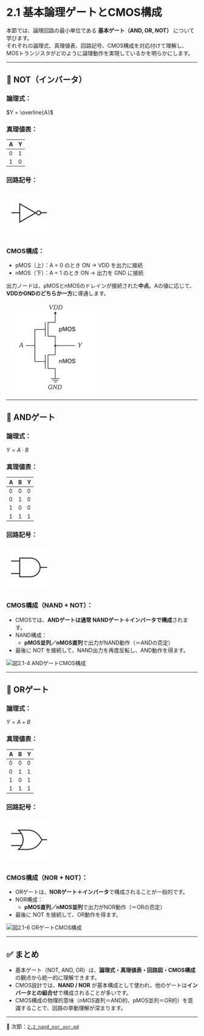 # 2.1 基本論理ゲートとCMOS構成

本節では、論理回路の最小単位である **基本ゲート（AND, OR, NOT）** について学びます。  
それぞれの論理式、真理値表、回路記号、CMOS構成を対応付けて理解し、MOSトランジスタがどのように論理動作を実現しているかを明らかにします。

---

## 🔹 NOT（インバータ）

### 論理式：

$Y = \overline{A}$

### 真理値表：

| A | Y |
|---|---|
| 0 | 1 |
| 1 | 0 |

### 回路記号：

<img src="./images/chapter2_not_gate_symbol.png" alt="図2.1-1 NOTゲート記号" width="120px">

### CMOS構成：

- pMOS（上）：A = 0 のとき ON → VDD を出力に接続  
- nMOS（下）：A = 1 のとき ON → 出力を GND に接続

出力ノードは、pMOSとnMOSのドレインが接続された**中点**。Aの値に応じて、**VDDかGNDのどちらか一方**に導通します。

<img src="./images/chapter2_not_gate_cmos.png" alt="図2.1-2 NOTゲートCMOS構成" width="240px">

---

## 🔹 ANDゲート

### 論理式：

$Y = A \cdot B$

### 真理値表：

| A | B | Y |
|---|---|---|
| 0 | 0 | 0 |
| 0 | 1 | 0 |
| 1 | 0 | 0 |
| 1 | 1 | 1 |

### 回路記号：

<img src="./images/chapter2_and_gate_symbol.png" alt="図2.1-3 ANDゲート記号" width="120px">

### CMOS構成（NAND + NOT）：

- CMOSでは、**ANDゲートは通常 NANDゲート＋インバータで構成**されます。
- NAND構成：
  - **pMOS並列／nMOS直列**で出力がNAND動作（＝ANDの否定）  
- 最後に NOT を接続して、NAND出力を再度反転し、AND動作を得ます。

<img src="./images/chapter2_and_gate_cmos.png" alt="図2.1-4 ANDゲートCMOS構成" width="300px">

---

## 🔹 ORゲート

### 論理式：

$Y = A + B$

### 真理値表：

| A | B | Y |
|---|---|---|
| 0 | 0 | 0 |
| 0 | 1 | 1 |
| 1 | 0 | 1 |
| 1 | 1 | 1 |

### 回路記号：

<img src="./images/chapter2_or_gate_symbol.png" alt="図2.1-5 ORゲート記号" width="120px">

### CMOS構成（NOR + NOT）：

- ORゲートは、**NORゲート＋インバータ**で構成されることが一般的です。
- NOR構成：
  - **pMOS直列／nMOS並列**で出力がNOR動作（＝ORの否定）  
- 最後に NOT を接続して、OR動作を得ます。

<img src="./images/chapter2_or_gate_cmos.png" alt="図2.1-6 ORゲートCMOS構成" width="300px">

---

## ✅ まとめ

- 基本ゲート（NOT, AND, OR）は、**論理式・真理値表・回路図・CMOS構成**の観点から統一的に理解できます。
- CMOS設計では、**NAND / NOR** が基本構成として使われ、他のゲートは**インバータとの組合せ**で構成されることが多いです。
- CMOS構成の物理的意味（nMOS直列＝AND的、pMOS並列＝OR的）を意識することで、回路の挙動理解が深まります。

---

📎 次節：[`2.2_nand_nor_xor.md`](./2.2_nand_nor_xor.md)
